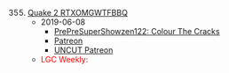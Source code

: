 355. [Quake 2 RTXOMGWTFBBQ](https://linuxgamecast.com/2019/06/linuxgamecast-weekly-355-quake-2-rtxomgwtfbbw/)
     * 2019-06-08
        * [PrePreSuperShowzen122: Colour The Cracks](https://www.patreon.com/posts/prepresupershowz-27510099)
        * [Patreon](https://www.patreon.com/posts/lgc-weekly-355-2-27510139)
        * [UNCUT Patreon](https://www.patreon.com/posts/lgc-weekly-355-27562925)
     * <span style="color:red">LGC Weekly:</span>
